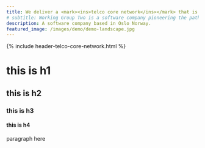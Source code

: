 ```yaml
---
title: We deliver a <mark><ins>telco core network</ins></mark> that is highly available, multi-regional, and <mark><ins>secure</ins></mark>. 
# subtitle: Working Group Two is a software company pioneering the path of a new telco network..
description: A software company based in Oslo Norway.
featured_image: /images/demo/demo-landscape.jpg
---
```


{% include header-telco-core-network.html %}

# this is h1
## this is h2
### this is h3
#### this is h4

paragraph here
